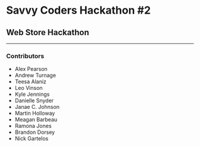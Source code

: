 # Savvy Coders Hackathon \#2
## Web Store Hackathon

---

### Contributors
+ Alex Pearson
+ Andrew Turnage
+ Teesa Alaniz
+ Leo Vinson
+ Kyle Jennings
+ Danielle Snyder
+ Janae C. Johnson
+ Martin Holloway
+ Meagan Barbeau
+ Ramona Jones
+ Brandon Dorsey
+ Nick Gartelos
